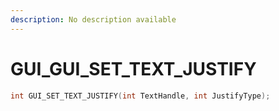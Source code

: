 ```yaml
---
description: No description available 
---
```


# GUI\_GUI_SET_TEXT_JUSTIFY

```cpp
int GUI_SET_TEXT_JUSTIFY(int TextHandle, int JustifyType);
```